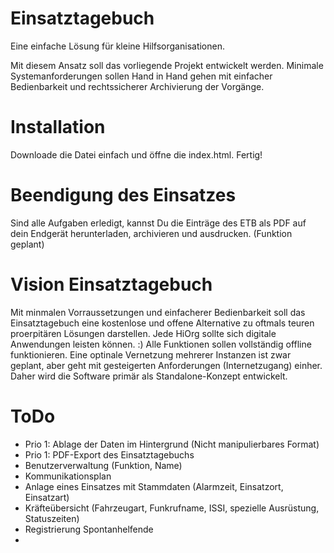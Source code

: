 # Einsatztagebuch
Eine einfache Lösung für kleine Hilfsorganisationen.

Mit diesem Ansatz soll das vorliegende Projekt entwickelt werden. Minimale Systemanforderungen sollen Hand in Hand gehen mit einfacher Bedienbarkeit und rechtssicherer Archivierung der Vorgänge. 

# Installation
Downloade die Datei einfach und öffne die index.html. Fertig! 

# Beendigung des Einsatzes
Sind alle Aufgaben erledigt, kannst Du die Einträge des ETB als PDF auf dein Endgerät herunterladen, archivieren und ausdrucken. (Funktion geplant) 

# Vision Einsatztagebuch
Mit minmalen Vorraussetzungen und einfacherer Bedienbarkeit soll das Einsatztagebuch eine kostenlose und offene Alternative zu oftmals teuren proerpitären Lösungen darstellen. Jede HiOrg sollte sich digitale Anwendungen leisten können. :) 
Alle Funktionen sollen vollständig offline funktionieren. Eine optinale Vernetzung mehrerer Instanzen ist zwar geplant, aber geht mit gesteigerten Anforderungen (Internetzugang) einher. Daher wird die Software primär als Standalone-Konzept entwickelt. 

# ToDo
- Prio 1: Ablage der Daten im Hintergrund (Nicht manipulierbares Format)
- Prio 1: PDF-Export des Einsatztagebuchs
- Benutzerverwaltung (Funktion, Name)
- Kommunikationsplan
- Anlage eines Einsatzes mit Stammdaten (Alarmzeit, Einsatzort, Einsatzart)
- Kräfteübersicht (Fahrzeugart, Funkrufname, ISSI, spezielle Ausrüstung, Statuszeiten)
- Registrierung Spontanhelfende
- 

